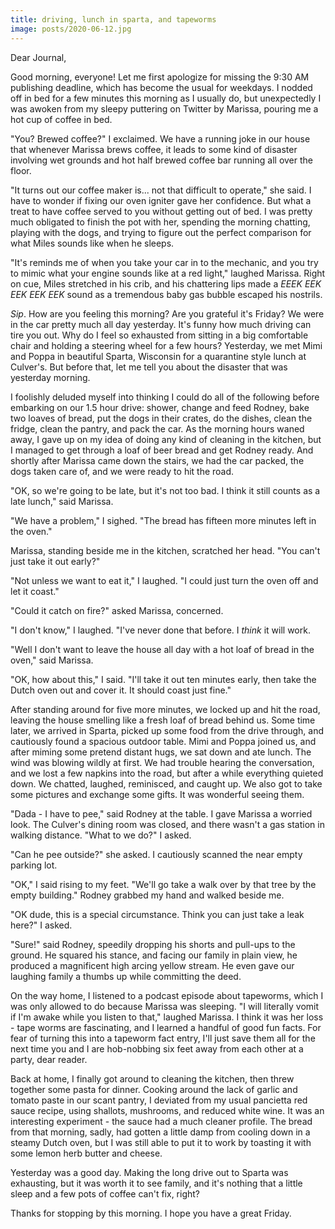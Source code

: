 ```yaml
---
title: driving, lunch in sparta, and tapeworms
image: posts/2020-06-12.jpg
---
```


Dear Journal,

Good morning, everyone!  Let me first apologize for missing the 9:30
AM publishing deadline, which has become the usual for weekdays.  I
nodded off in bed for a few minutes this morning as I usually do, but
unexpectedly I was awoken from my sleepy puttering on Twitter by
Marissa, pouring me a hot cup of coffee in bed.

"You?  Brewed coffee?" I exclaimed.  We have a running joke in our
house that whenever Marissa brews coffee, it leads to some kind of
disaster involving wet grounds and hot half brewed coffee bar running
all over the floor.

"It turns out our coffee maker is... not that difficult to operate,"
she said.  I have to wonder if fixing our oven igniter gave her
confidence.  But what a treat to have coffee served to you without
getting out of bed.  I was pretty much obligated to finish the pot
with her, spending the morning chatting, playing with the dogs, and
trying to figure out the perfect comparison for what Miles sounds like
when he sleeps.

"It's reminds me of when you take your car in to the mechanic, and you
try to mimic what your engine sounds like at a red light," laughed
Marissa.  Right on cue, Miles stretched in his crib, and his
chattering lips made a _EEEK EEK EEK EEK EEK_ sound as a tremendous
baby gas bubble escaped his nostrils.

_Sip_.  How are you feeling this morning?  Are you grateful it's
Friday?  We were in the car pretty much all day yesterday.  It's funny
how much driving can tire you out.  Why do I feel so exhausted from
sitting in a big comfortable chair and holding a steering wheel for a
few hours?  Yesterday, we met Mimi and Poppa in beautiful Sparta,
Wisconsin for a quarantine style lunch at Culver's.  But before that,
let me tell you about the disaster that was yesterday morning.

I foolishly deluded myself into thinking I could do all of the
following before embarking on our 1.5 hour drive: shower, change and
feed Rodney, bake two loaves of bread, put the dogs in their crates,
do the dishes, clean the fridge, clean the pantry, and pack the car.
As the morning hours waned away, I gave up on my idea of doing any
kind of cleaning in the kitchen, but I managed to get through a loaf
of beer bread and get Rodney ready.  And shortly after Marissa came
down the stairs, we had the car packed, the dogs taken care of, and we
were ready to hit the road.

"OK, so we're going to be late, but it's not too bad.  I think it
still counts as a late lunch," said Marissa.

"We have a problem," I sighed.  "The bread has fifteen more minutes left
in the oven."

Marissa, standing beside me in the kitchen, scratched her head.  "You
can't just take it out early?"

"Not unless we want to eat it," I laughed.  "I could just turn the
oven off and let it coast."

"Could it catch on fire?" asked Marissa, concerned.

"I don't know," I laughed.  "I've never done that before.  I _think_
it will work.

"Well I don't want to leave the house all day with a hot loaf of bread
in the oven," said Marissa.

"OK, how about this," I said.  "I'll take it out ten minutes early,
then take the Dutch oven out and cover it.  It should coast just
fine."

After standing around for five more minutes, we locked up and hit the
road, leaving the house smelling like a fresh loaf of bread behind us.
Some time later, we arrived in Sparta, picked up some food from the
drive through, and cautiously found a spacious outdoor table.  Mimi
and Poppa joined us, and after miming some pretend distant hugs, we
sat down and ate lunch.  The wind was blowing wildly at first.  We had
trouble hearing the conversation, and we lost a few napkins into the
road, but after a while everything quieted down.  We chatted, laughed,
reminisced, and caught up.  We also got to take some pictures and
exchange some gifts.  It was wonderful seeing them.

"Dada - I have to pee," said Rodney at the table.  I gave Marissa a
worried look.  The Culver's dining room was closed, and there wasn't a
gas station in walking distance.  "What to we do?" I asked.

"Can he pee outside?" she asked.  I cautiously scanned the near empty
parking lot.

"OK," I said rising to my feet.  "We'll go take a walk over by that
tree by the empty building."  Rodney grabbed my hand and walked beside
me.

"OK dude, this is a special circumstance.  Think you can just take a
leak here?" I asked.

"Sure!" said Rodney, speedily dropping his shorts and pull-ups to the
ground.  He squared his stance, and facing our family in plain view,
he produced a magnificent high arcing yellow stream.  He even gave our
laughing family a thumbs up while committing the deed.

On the way home, I listened to a podcast episode about tapeworms,
which I was only allowed to do because Marissa was sleeping.  "I will
literally vomit if I'm awake while you listen to that," laughed
Marissa.  I think it was her loss - tape worms are fascinating, and I
learned a handful of good fun facts.  For fear of turning this into a
tapeworm fact entry, I'll just save them all for the next time you and
I are hob-nobbing six feet away from each other at a party, dear
reader.

Back at home, I finally got around to cleaning the kitchen, then threw
together some pasta for dinner.  Cooking around the lack of garlic and
tomato paste in our scant pantry, I deviated from my usual pancietta
red sauce recipe, using shallots, mushrooms, and reduced white wine.
It was an interesting experiment - the sauce had a much cleaner
profile.  The bread from that morning, sadly, had gotten a little damp
from cooling down in a steamy Dutch oven, but I was still able to put
it to work by toasting it with some lemon herb butter and cheese.

Yesterday was a good day.  Making the long drive out to Sparta was
exhausting, but it was worth it to see family, and it's nothing that a
little sleep and a few pots of coffee can't fix, right?

Thanks for stopping by this morning.  I hope you have a great Friday.
